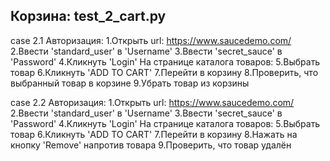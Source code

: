 ## Корзина: test_2_cart.py
case 2.1
Авторизация:
1.Открыть url: https://www.saucedemo.com/
2.Ввести 'standard_user' в 'Username'
3.Ввести 'secret_sauce' в 'Password'
4.Кликнуть 'Login'
На странице каталога товаров:
5.Выбрать товар
6.Кликнуть 'ADD TO CART'
7.Перейти в корзину
8.Проверить, что выбранный товар в корзине
9.Убрать товар из корзины

case 2.2
Авторизация:
1.Открыть url: https://www.saucedemo.com/
2.Ввести 'standard_user' в 'Username'
3.Ввести 'secret_sauce' в 'Password'
4.Кликнуть 'Login'
На странице каталога товаров:
5.Выбрать товар
6.Кликнуть 'ADD TO CART'
7.Перейти в корзину
8.Нажать на кнопку 'Remove' напротив товара
9.Проверить, что товар удалён
